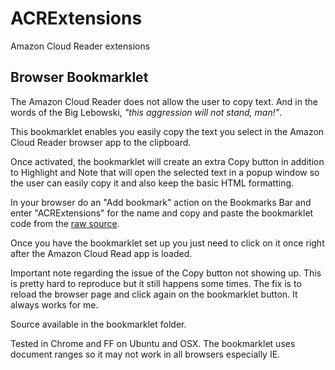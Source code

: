 # ACRExtensions

Amazon Cloud Reader extensions

## Browser Bookmarklet

The Amazon Cloud Reader does not allow the user to copy text. And in the words of the Big Lebowski, _"this aggression will not stand, man!"_.

This bookmarklet enables you easily copy the text you select in the Amazon Cloud Reader browser app to the clipboard.

Once activated, the bookmarklet will create an extra Copy button in addition to Highlight and Note that will open the selected text in a popup window so the user can easily copy it and also keep the basic HTML formatting.

In your browser do an "Add bookmark" action on the Bookmarks Bar and enter "ACRExtensions" for the name and copy and paste the bookmarklet code from the [raw source](https://raw.github.com/binarycrafts/ACRExtensions/master/bookmarklet/bookmarklet.js).

Once you have the bookmarklet set up you just need to click on it once right after the Amazon Cloud Read app is loaded.

Important note regarding the issue of the Copy button not showing up. This is pretty hard to reproduce but it still happens some times. The fix is to reload the browser page and click again on the bookmarklet button. It always works for me.

Source available in the bookmarklet folder.

Tested in Chrome and FF on Ubuntu and OSX. The bookmarklet uses document ranges so it may not work in all browsers especially IE.

